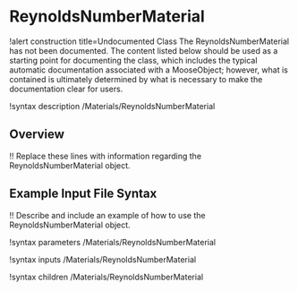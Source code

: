 # ReynoldsNumberMaterial

!alert construction title=Undocumented Class
The ReynoldsNumberMaterial has not been documented. The content listed below should be used as a starting point for
documenting the class, which includes the typical automatic documentation associated with a
MooseObject; however, what is contained is ultimately determined by what is necessary to make the
documentation clear for users.

!syntax description /Materials/ReynoldsNumberMaterial

## Overview

!! Replace these lines with information regarding the ReynoldsNumberMaterial object.

## Example Input File Syntax

!! Describe and include an example of how to use the ReynoldsNumberMaterial object.

!syntax parameters /Materials/ReynoldsNumberMaterial

!syntax inputs /Materials/ReynoldsNumberMaterial

!syntax children /Materials/ReynoldsNumberMaterial
